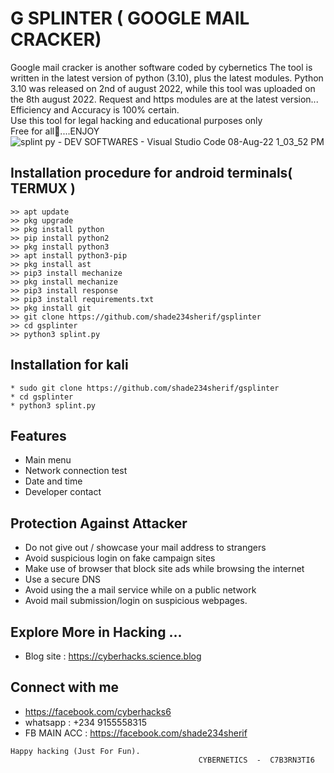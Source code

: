 
# G SPLINTER ( GOOGLE MAIL CRACKER)

Google mail cracker is another software coded by cybernetics
The tool is written in the latest version of python (3.10), plus the latest modules.
Python 3.10 was released on 2nd of august 2022, while this tool was uploaded on the 8th august 2022.
Request and https modules are at the latest version... Efficiency and Accuracy is 100% certain.</br>
Use this tool for legal hacking and educational purposes only </br>
Free for all🙂....ENJOY
![splint py - DEV SOFTWARES - Visual Studio Code 08-Aug-22 1_03_52 PM](https://user-images.githubusercontent.com/79071277/183423240-7372d2f7-ca4f-4b72-8de9-806fff3da605.png)



## Installation procedure for android terminals( TERMUX )
```
>> apt update
>> pkg upgrade
>> pkg install python
>> pip install python2
>> pkg install python3 
>> apt install python3-pip
>> pkg install ast
>> pip3 install mechanize
>> pkg install mechanize
>> pip3 install response
>> pip3 install requirements.txt
>> pkg install git
>> git clone https://github.com/shade234sherif/gsplinter
>> cd gsplinter
>> python3 splint.py

```
## Installation for kali
```
* sudo git clone https://github.com/shade234sherif/gsplinter
* cd gsplinter
* python3 splint.py
```

## Features
* Main menu
* Network connection test
* Date and time
* Developer contact 



## Protection Against Attacker
* Do not give out / showcase your mail address to strangers 
* Avoid suspicious login on fake campaign sites
* Make use of browser that block site ads while browsing the internet
* Use a secure DNS 
* Avoid using the a mail service while on a public network 
* Avoid mail submission/login on suspicious webpages.  

## Explore More in Hacking ...
* Blog site : https://cyberhacks.science.blog


## Connect with me

* https://facebook.com/cyberhacks6
* whatsapp : +234 9155558315
* FB MAIN ACC : https://facebook.com/shade234sherif

~~~
Happy hacking (Just For Fun).
                                          CYBERNETICS  -  C7B3RN3TI6
~~~
